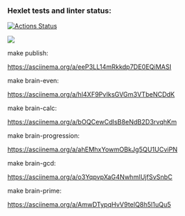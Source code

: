 ### Hexlet tests and linter status:

[![Actions Status](https://github.com/iskhtv/frontend-project-44/actions/workflows/hexlet-check.yml/badge.svg)](https://github.com/iskhtv/frontend-project-44/actions)

<a href="https://codeclimate.com/github/iskhtv/frontend-project-44/maintainability"><img src="https://api.codeclimate.com/v1/badges/061c9eaf79472a70a617/maintainability" /></a>

make publish:

https://asciinema.org/a/eeP3LL14mRkkdp7DE0EQiMASI

make brain-even:

https://asciinema.org/a/hl4XF9PvIksGVGm3VTbeNCDdK

make brain-calc:

https://asciinema.org/a/bOQCewCdlsB8eNdB2D3rvqhKm

make brain-progression:

https://asciinema.org/a/ahEMhxYowmOBkJg5QU1UCviPN

make brain-gcd:

https://asciinema.org/a/o3YqpvpXaG4NwhmIUjfSvSnbC

make brain-prime:

https://asciinema.org/a/AmwDTypqHvV9telQ8h5l1uQu5


